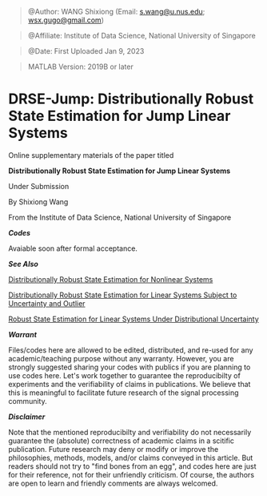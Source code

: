 > @Author: WANG Shixiong (Email: <s.wang@u.nus.edu>; <wsx.gugo@gmail.com>)

> @Affiliate: Institute of Data Science, National University of Singapore

> @Date: First Uploaded Jan 9, 2023

> MATLAB Version: 2019B or later

# DRSE-Jump: Distributionally Robust State Estimation for Jump Linear Systems

Online supplementary materials of the paper titled 

**Distributionally Robust State Estimation for Jump Linear Systems**

Under Submission
   
By Shixiong Wang

From the Institute of Data Science, National University of Singapore
   
***Codes***

Avaiable soon after formal acceptance.
    
***See Also***

[Distributionally Robust State Estimation for Nonlinear Systems](https://github.com/Spratm-Asleaf/DRSE-Nonlinear)

[Distributionally Robust State Estimation for Linear Systems Subject to Uncertainty and Outlier](https://github.com/Spratm-Asleaf/DRSE-Outlier)

[Robust State Estimation for Linear Systems Under Distributional Uncertainty](https://github.com/Spratm-Asleaf/DRSE)

***Warrant***

Files/codes here are allowed to be edited, distributed, and re-used for any academic/teaching purpose without any warranty. However, you are strongly suggested sharing your codes with publics if you are planning to use codes here. Let's work together to guarantee the reproducibilty of experiments and the verifiability of claims in publications. We believe that this is meaningful to facilitate future research of the signal processing community.


***Disclaimer***

Note that the mentioned reproducibilty and verifiability do not necessarily guarantee the (absolute) correctness of academic claims in a scitific publication. Future research may deny or modify or improve the philosophies, methods, models, and/or claims conveyed in this article. But readers should not try to "find bones from an egg", and codes here are just for their reference, not for their unfriendly criticism. Of course, the authors are open to learn and friendly comments are always welcomed.
